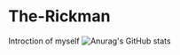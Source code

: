 # The-Rickman
Introction of myself
![Anurag's GitHub stats](https://github-readme-stats.vercel.app/api?username=The-Richman&hide=contribs,prs)
